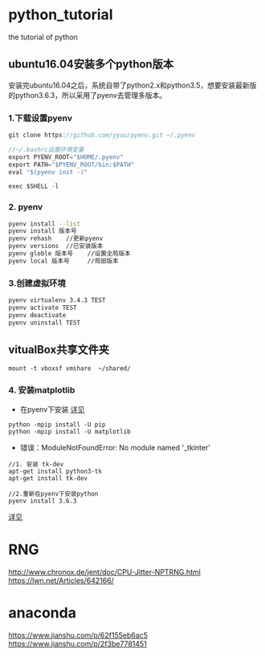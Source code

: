# python_tutorial
the tutorial of python 

## ubuntu16.04安装多个python版本
安装完ubuntu16.04之后，系统自带了python2.x和python3.5，想要安装最新版的python3.6.3，所以采用了pyenv去管理多版本。
### 1.下载设置pyenv
```c
git clone https://github.com/yyuu/pyenv.git ~/.pyenv

//~/.bashrc设置环境变量
export PYENV_ROOT="$HOME/.pyenv"
export PATH="$PYENV_ROOT/bin:$PATH"
eval "$(pyenv init -)"

exec $SHELL -l
```

### 2. pyenv
```bash
pyenv install --list
pyenv install 版本号
pyenv rehash    //更新pyenv
pyenv versions  //已安装版本
pyenv globle 版本号    //设置全局版本
pyenv local 版本号     //局部版本
```

### 3.创建虚拟环境
```bash
pyenv virtualenv 3.4.3 TEST
pyenv activate TEST
pyenv deactivate
pyenv uninstall TEST
```

## vitualBox共享文件夹
```shell
mount -t vboxsf vmshare  ~/shared/
``` 
### 4. 安装matplotlib
- 在pyenv下安装
[详见](https://matplotlib.org/users/installing.html)
```shell
python -mpip install -U pip
python -mpip install -U matplotlib
```

- 错误：ModuleNotFoundError: No module named '_tkinter'
```shell
//1. 安装 tk-dev
apt-get install python3-tk
apt-get install tk-dev

//2.重新在pyenv下安装python
pyenv install 3.6.3

```
[详见](https://www.imooc.com/article/21754)



# RNG
http://www.chronox.de/jent/doc/CPU-Jitter-NPTRNG.html
https://lwn.net/Articles/642166/

# anaconda
https://www.jianshu.com/p/62f155eb6ac5
https://www.jianshu.com/p/2f3be7781451
